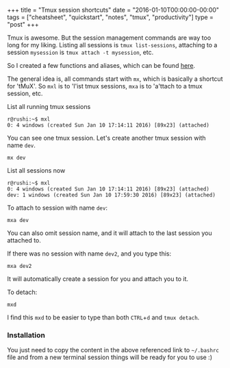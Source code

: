 +++
title = "Tmux session shortcuts"
date = "2016-01-10T00:00:00-00:00"
tags = ["cheatsheet", "quickstart", "notes", "tmux", "productivity"]
type = "post"
+++

Tmux is awesome. But the session management commands are way too long for my
liking. Listing all sessions is `tmux list-sessions`, attaching to a session
`mysession` is `tmux attach -t mysession`, etc.

So I created a few functions and aliases, which can be found
[here](https://github.com/rushiagr/myutils/blob/master/aliases/tmux.sh).

The general idea is, all commands start with `mx`, which is basically a
shortcut for 'tMuX'. So `mxl` is to 'l'ist tmux sessions, `mxa` is to 'a'ttach
to a tmux session, etc.

List all running tmux sessions

    r@rushi:~$ mxl
    0: 4 windows (created Sun Jan 10 17:14:11 2016) [89x23] (attached)

You can see one tmux session. Let's create another tmux session with name
`dev`.

    mx dev

List all sessions now

    r@rushi:~$ mxl
    0: 4 windows (created Sun Jan 10 17:14:11 2016) [89x23] (attached)
    dev: 1 windows (created Sun Jan 10 17:59:30 2016) [89x23] (attached)

To attach to session with name `dev`:

    mxa dev

You can also omit session name, and it will attach to the last session you
attached to.

If there was no session with name `dev2`, and you type this:

    mxa dev2

It will automatically create a session for you and attach you to it.

To detach:

    mxd

I find this `mxd` to be easier to type than both `CTRL`+`d` and `tmux
detach`.


### Installation
You just need to copy the content in the above referenced link to `~/.bashrc`
file and from a new terminal session things will be ready for you to use :)
